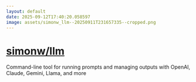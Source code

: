 ```yaml
---
layout: default
date: 2025-09-12T17:40:20.058597
image: assets/simonw_llm--20250911T231657335--cropped.png
---
```


# [simonw/llm](https://github.com/simonw/llm)

Command-line tool for running prompts and managing outputs with OpenAI, Claude, Gemini, Llama, and more
